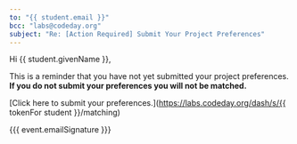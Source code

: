 ```yaml
---
to: "{{ student.email }}"
bcc: "labs@codeday.org"
subject: "Re: [Action Required] Submit Your Project Preferences"
---
```


Hi {{ student.givenName }},

This is a reminder that you have not yet submitted your project preferences. **If you do not submit your preferences you will not be matched.**

[Click here to submit your preferences.](https://labs.codeday.org/dash/s/{{ tokenFor student }}/matching)

{{{ event.emailSignature }}}